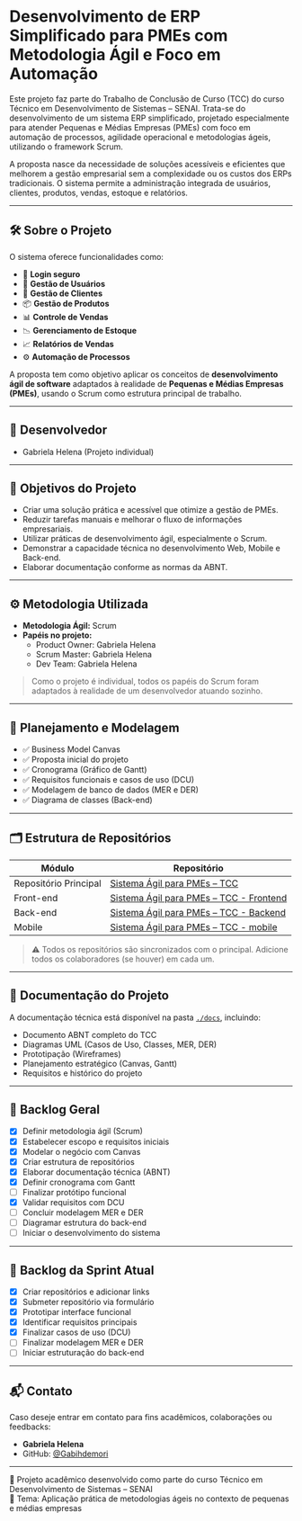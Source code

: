 # Desenvolvimento de ERP Simplificado para PMEs com Metodologia Ágil e Foco em Automação

Este projeto faz parte do Trabalho de Conclusão de Curso (TCC) do curso Técnico em Desenvolvimento de Sistemas – SENAI.
Trata-se do desenvolvimento de um sistema ERP simplificado, projetado especialmente para atender Pequenas e Médias Empresas (PMEs) com foco em automação de processos, agilidade operacional e metodologias ágeis, utilizando o framework Scrum.

A proposta nasce da necessidade de soluções acessíveis e eficientes que melhorem a gestão empresarial sem a complexidade ou os custos dos ERPs tradicionais. O sistema permite a administração integrada de usuários, clientes, produtos, vendas, estoque e relatórios.

---

## 🛠️ Sobre o Projeto

O sistema oferece funcionalidades como:
- 🔐 **Login seguro**
- 👤 **Gestão de Usuários**
- 🤝 **Gestão de Clientes**
- 📦 **Gestão de Produtos**
- 📊 **Controle de Vendas**
- 📉 **Gerenciamento de Estoque**
- 📈 **Relatórios de Vendas**
- ⚙️ **Automação de Processos**

A proposta tem como objetivo aplicar os conceitos de **desenvolvimento ágil de software** adaptados à realidade de **Pequenas e Médias Empresas (PMEs)**, usando o Scrum como estrutura principal de trabalho.

---

## 👤 Desenvolvedor

- Gabriela Helena (Projeto individual)

---

## 🎯 Objetivos do Projeto

- Criar uma solução prática e acessível que otimize a gestão de PMEs.
- Reduzir tarefas manuais e melhorar o fluxo de informações empresariais.
- Utilizar práticas de desenvolvimento ágil, especialmente o Scrum.
- Demonstrar a capacidade técnica no desenvolvimento Web, Mobile e Back-end.
- Elaborar documentação conforme as normas da ABNT.

---

## ⚙️ Metodologia Utilizada

- **Metodologia Ágil:** Scrum  
- **Papéis no projeto:**  
  - Product Owner: Gabriela Helena  
  - Scrum Master: Gabriela Helena  
  - Dev Team: Gabriela Helena  

> Como o projeto é individual, todos os papéis do Scrum foram adaptados à realidade de um desenvolvedor atuando sozinho.

---

## 🧩 Planejamento e Modelagem

- ✅ Business Model Canvas
- ✅ Proposta inicial do projeto
- ✅ Cronograma (Gráfico de Gantt)
- ✅ Requisitos funcionais e casos de uso (DCU)
- ✅ Modelagem de banco de dados (MER e DER)
- ✅ Diagrama de classes (Back-end)

---

## 🗂 Estrutura de Repositórios

| Módulo        | Repositório                                                                 |
|---------------|------------------------------------------------------------------------------|
| Repositório Principal | [Sistema Ágil para PMEs – TCC](https://github.com/Gabihdemori/Sistema_agil_para_PMEs_TCC) |
| Front-end     | [Sistema Ágil para PMEs – TCC - Frontend](https://github.com/usuario/Sistema_agil_para_PMEs_TCC-frontend)   |
| Back-end      | [Sistema Ágil para PMEs – TCC - Backend](https://github.com/usuario/Sistema_agil_para_PMEs_TCC-backend)     |
| Mobile        | [Sistema Ágil para PMEs – TCC - mobile](https://github.com/usuario/Sistema_agil_para_PMEs_TCC-mobile)       |

> ⚠️ Todos os repositórios são sincronizados com o principal. Adicione todos os colaboradores (se houver) em cada um.

---

## 📄 Documentação do Projeto

A documentação técnica está disponível na pasta [`./docs`](./docs.docx), incluindo:
- Documento ABNT completo do TCC
- Diagramas UML (Casos de Uso, Classes, MER, DER)
- Prototipação (Wireframes)
- Planejamento estratégico (Canvas, Gantt)
- Requisitos e histórico do projeto

---

## 📌 Backlog Geral

- [x] Definir metodologia ágil (Scrum)
- [x] Estabelecer escopo e requisitos iniciais
- [x] Modelar o negócio com Canvas
- [x] Criar estrutura de repositórios
- [x] Elaborar documentação técnica (ABNT)
- [x] Definir cronograma com Gantt
- [ ] Finalizar protótipo funcional
- [x] Validar requisitos com DCU
- [ ] Concluir modelagem MER e DER
- [ ] Diagramar estrutura do back-end
- [ ] Iniciar o desenvolvimento do sistema

---

## 🔄 Backlog da Sprint Atual

- [x] Criar repositórios e adicionar links
- [x] Submeter repositório via formulário
- [x] Prototipar interface funcional
- [x] Identificar requisitos principais
- [x] Finalizar casos de uso (DCU)
- [ ] Finalizar modelagem MER e DER
- [ ] Iniciar estruturação do back-end

---

## 📬 Contato

Caso deseje entrar em contato para fins acadêmicos, colaborações ou feedbacks:
- **Gabriela Helena**
- GitHub: [@Gabihdemori](https://github.com/Gabihdemori)

---

📝 Projeto acadêmico desenvolvido como parte do curso Técnico em Desenvolvimento de Sistemas – SENAI  
📍 Tema: Aplicação prática de metodologias ágeis no contexto de pequenas e médias empresas


